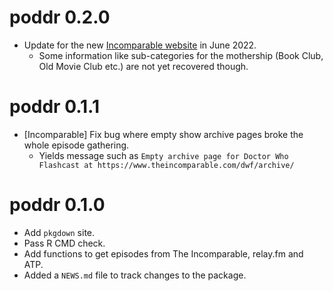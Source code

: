 # poddr 0.2.0

* Update for the new [Incomparable website](https://www.theincomparable.com/) in June 2022.  
  * Some information like sub-categories for the mothership (Book Club, Old Movie Club etc.) are not yet recovered though.

# poddr 0.1.1

* [Incomparable] Fix bug where empty show archive pages broke the whole episode gathering.
  * Yields message such as `Empty archive page for Doctor Who Flashcast at https://www.theincomparable.com/dwf/archive/`

# poddr 0.1.0

* Add `pkgdown` site.
* Pass R CMD check.
* Add functions to get episodes from The Incomparable, relay.fm and ATP.
* Added a `NEWS.md` file to track changes to the package.
